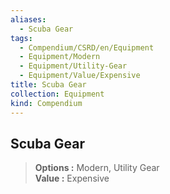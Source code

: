 ```yaml
---
aliases:
  - Scuba Gear
tags:
  - Compendium/CSRD/en/Equipment
  - Equipment/Modern
  - Equipment/Utility-Gear
  - Equipment/Value/Expensive
title: Scuba Gear
collection: Equipment
kind: Compendium
---
```

## Scuba Gear  
  
>  
> **Options :** Modern, Utility Gear  
> **Value :** Expensive